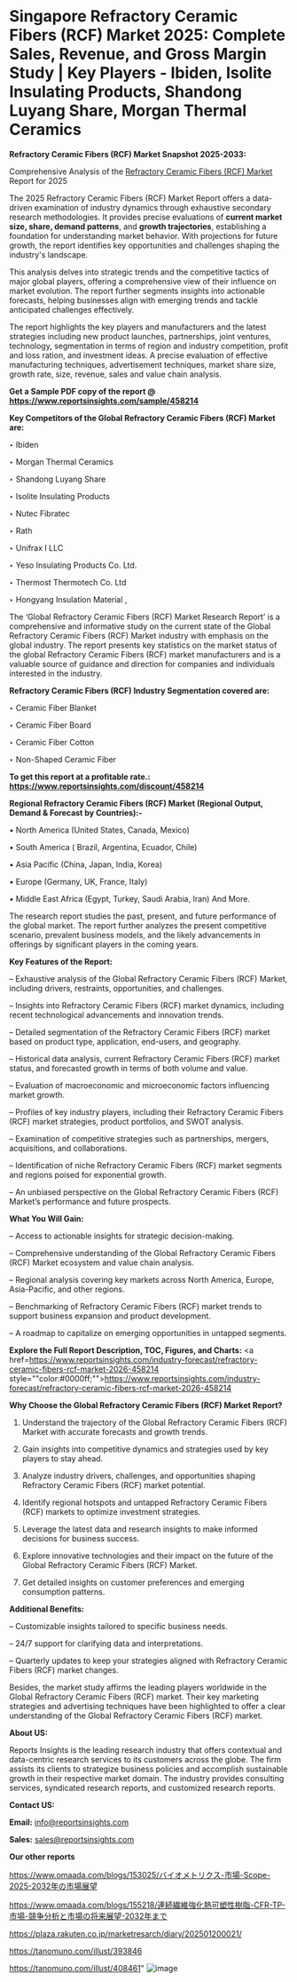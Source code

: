 # Singapore Refractory Ceramic Fibers (RCF) Market 2025: Complete Sales, Revenue, and Gross Margin Study | Key Players - Ibiden, Isolite Insulating Products, Shandong Luyang Share, Morgan Thermal Ceramics

<strong>Refractory Ceramic Fibers (RCF) Market Snapshot 2025-2033:</strong>

Comprehensive Analysis of the <a href=https://www.reportsinsights.com/sample/458214>Refractory Ceramic Fibers (RCF) Market</a> Report for 2025

The 2025 Refractory Ceramic Fibers (RCF) Market Report offers a data-driven examination of industry dynamics through exhaustive secondary research methodologies. It provides precise evaluations of <strong>current market size, share, demand patterns</strong>, and <strong>growth trajectories</strong>, establishing a foundation for understanding market behavior. With projections for future growth, the report identifies key opportunities and challenges shaping the industry's landscape.

This analysis delves into strategic trends and the competitive tactics of major global players, offering a comprehensive view of their influence on market evolution. The report further segments insights into actionable forecasts, helping businesses align with emerging trends and tackle anticipated challenges effectively.

The report highlights the key players and manufacturers and the latest strategies including new product launches, partnerships, joint ventures, technology, segmentation in terms of region and industry competition, profit and loss ration, and investment ideas. A precise evaluation of effective manufacturing techniques, advertisement techniques, market share size, growth rate, size, revenue, sales and value chain analysis.

<strong>Get a Sample PDF copy of the report @ <a href=https://www.reportsinsights.com/sample/458214 style=color:#0000ff;>https://www.reportsinsights.com/sample/458214</a></strong>

<strong>Key Competitors of the Global Refractory Ceramic Fibers (RCF) Market are:</strong>

‣ Ibiden

‣ Morgan Thermal Ceramics

‣ Shandong Luyang Share

‣ Isolite Insulating Products

‣ Nutec Fibratec

‣ Rath

‣ Unifrax I LLC

‣ Yeso Insulating Products Co. Ltd.

‣ Thermost Thermotech Co. Ltd

‣ Hongyang Insulation Material ,

The ‘Global Refractory Ceramic Fibers (RCF) Market Research Report’ is a comprehensive and informative study on the current state of the Global Refractory Ceramic Fibers (RCF) Market industry with emphasis on the global industry. The report presents key statistics on the market status of the global Refractory Ceramic Fibers (RCF) market manufacturers and is a valuable source of guidance and direction for companies and individuals interested in the industry.

<strong>Refractory Ceramic Fibers (RCF) Industry Segmentation covered are:</strong>

‣ Ceramic Fiber Blanket

‣ Ceramic Fiber Board

‣ Ceramic Fiber Cotton

‣ Non-Shaped Ceramic Fiber

<strong>To get this report at a profitable rate.: <a href=https://www.reportsinsights.com/discount/458214 style=color:#0000ff;>https://www.reportsinsights.com/discount/458214</a></strong>

<strong>Regional Refractory Ceramic Fibers (RCF) Market (Regional Output, Demand &amp; Forecast by Countries):-</strong>

• North America (United States, Canada, Mexico)

• South America ( Brazil, Argentina, Ecuador, Chile)

• Asia Pacific (China, Japan, India, Korea)

• Europe (Germany, UK, France, Italy)

• Middle East Africa (Egypt, Turkey, Saudi Arabia, Iran) And More.

The research report studies the past, present, and future performance of the global market. The report further analyzes the present competitive scenario, prevalent business models, and the likely advancements in offerings by significant players in the coming years.

<strong>Key Features of the Report:</strong>

– Exhaustive analysis of the Global Refractory Ceramic Fibers (RCF) Market, including drivers, restraints, opportunities, and challenges.

– Insights into Refractory Ceramic Fibers (RCF) market dynamics, including recent technological advancements and innovation trends.

– Detailed segmentation of the Refractory Ceramic Fibers (RCF) market based on product type, application, end-users, and geography.

– Historical data analysis, current Refractory Ceramic Fibers (RCF) market status, and forecasted growth in terms of both volume and value.

– Evaluation of macroeconomic and microeconomic factors influencing market growth.

– Profiles of key industry players, including their Refractory Ceramic Fibers (RCF) market strategies, product portfolios, and SWOT analysis.

– Examination of competitive strategies such as partnerships, mergers, acquisitions, and collaborations.

– Identification of niche Refractory Ceramic Fibers (RCF) market segments and regions poised for exponential growth.

– An unbiased perspective on the Global Refractory Ceramic Fibers (RCF) Market’s performance and future prospects.

<strong>What You Will Gain:</strong>

– Access to actionable insights for strategic decision-making.

– Comprehensive understanding of the Global Refractory Ceramic Fibers (RCF) Market ecosystem and value chain analysis.

– Regional analysis covering key markets across North America, Europe, Asia-Pacific, and other regions.

– Benchmarking of Refractory Ceramic Fibers (RCF) market trends to support business expansion and product development.

– A roadmap to capitalize on emerging opportunities in untapped segments.

<strong>Explore the Full Report Description, TOC, Figures, and Charts:</strong>
<a href=https://www.reportsinsights.com/industry-forecast/refractory-ceramic-fibers-rcf-market-2026-458214 style=""color:#0000ff;"">https://www.reportsinsights.com/industry-forecast/refractory-ceramic-fibers-rcf-market-2026-458214</a>

<strong>Why Choose the Global Refractory Ceramic Fibers (RCF) Market Report?</strong>

1. Understand the trajectory of the Global Refractory Ceramic Fibers (RCF) Market with accurate forecasts and growth trends.

2. Gain insights into competitive dynamics and strategies used by key players to stay ahead.

3. Analyze industry drivers, challenges, and opportunities shaping Refractory Ceramic Fibers (RCF) market potential.

4. Identify regional hotspots and untapped Refractory Ceramic Fibers (RCF) markets to optimize investment strategies.

5. Leverage the latest data and research insights to make informed decisions for business success.

6. Explore innovative technologies and their impact on the future of the Global Refractory Ceramic Fibers (RCF) Market.

7. Get detailed insights on customer preferences and emerging consumption patterns.

<strong>Additional Benefits:</strong>

– Customizable insights tailored to specific business needs.

– 24/7 support for clarifying data and interpretations.

– Quarterly updates to keep your strategies aligned with Refractory Ceramic Fibers (RCF) market changes.

Besides, the market study affirms the leading players worldwide in the Global Refractory Ceramic Fibers (RCF) market. Their key marketing strategies and advertising techniques have been highlighted to offer a clear understanding of the Global Refractory Ceramic Fibers (RCF) market.

<strong><strong>About US</strong>:</strong>

Reports Insights is the leading research industry that offers contextual and data-centric research services to its customers across the globe. The firm assists its clients to strategize business policies and accomplish sustainable growth in their respective market domain. The industry provides consulting services, syndicated research reports, and customized research reports.

<strong>Contact US:</strong>

<p class=><b>Email:</b> <a href=mailto:info@reportsinsights.com>info@reportsinsights.com</a></p>
<p class=><b>Sales:</b> <a href=mailto:sales@reportsinsights.com>sales@reportsinsights.com</a></p>

<strong>Our other reports</strong>

<a href=https://www.omaada.com/blogs/153025/バイオメトリクス-市場-Scope-2025-2032年の市場展望>https://www.omaada.com/blogs/153025/バイオメトリクス-市場-Scope-2025-2032年の市場展望</a>

<a href=https://www.omaada.com/blogs/155218/連続繊維強化熱可塑性樹脂-CFR-TP-市場-競争分析と市場の将来展望-2032年まで>https://www.omaada.com/blogs/155218/連続繊維強化熱可塑性樹脂-CFR-TP-市場-競争分析と市場の将来展望-2032年まで</a>

<a href=https://plaza.rakuten.co.jp/marketresarch/diary/202501200021/>https://plaza.rakuten.co.jp/marketresarch/diary/202501200021/</a>

<a href=https://tanomuno.com/illust/393846>https://tanomuno.com/illust/393846</a>

<a href=https://tanomuno.com/illust/408461>https://tanomuno.com/illust/408461</a>"
![image](https://github.com/user-attachments/assets/23635437-c579-4663-9227-6ec3a67936a0)
